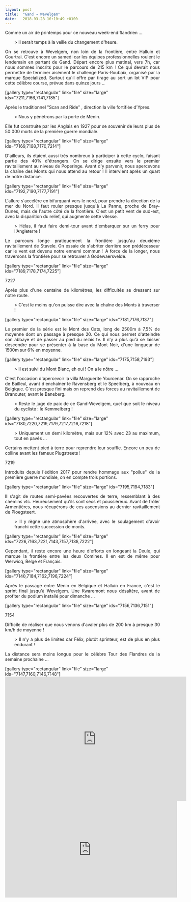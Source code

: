 ```yaml
---
layout: post
title:  "Gand ~ Wevelgem"
date:   2018-03-28 10:10:49 +0100
---
```

<p style="text-align: justify;">Comme un air de printemps pour ce nouveau week-end flandrien ...</p>
<p style="padding-left: 30px; text-align: justify;">> Il serait temps à la veille du changement d'heure.
<p style="text-align: justify;">On se retrouve à Wevelgem, non loin de la frontière, entre Halluin et Courtrai.
C'est encore un samedi car les équipes professionnelles roulent le lendemain en partant de Gand.
Départ encore plus matinal, vers 7h, car nous sommes inscrits pour le parcours de 215 km !
Ce qui devrait nous permettre de terminer aisément le challenge Paris-Roubaix, organisé par la marque Specialized.
Surtout qu'il offre par tirage au sort un lot VIP pour cette célèbre course, prévue dans quinze jours ...</p>
[gallery type="rectangular" link="file" size="large" ids="7211,7166,7141,7185"]
<p style="text-align: justify;">Après le traditionnel "Scan and Ride" , direction la ville fortifiée d'Ypres.</p>
<p style="text-align: justify; padding-left: 30px;">> Nous y pénétrons par la porte de Menin.
<p style="text-align: justify;">Elle fut construite par les Anglais en 1927 pour se souvenir de leurs plus de 50 000 morts de la première guerre mondiale.</p>
[gallery type="rectangular" link="file" size="large" ids="7169,7168,7170,7214"]
<p style="text-align: justify;">D'ailleurs, ils étaient aussi très nombreux à participer à cette cyclo, faisant partie des 40% d'étrangers.
On se dirige ensuite vers le premier ravitaillement au niveau de Poperinge.
Avant d'y parvenir, nous apercevons la chaîne des Monts qui nous attend au retour !
Il intervient après un quart de notre distance.</p>
[gallery type="rectangular" link="file" size="large" ids="7192,7190,7177,7191"]
<p style="text-align: justify;">L'allure s'accélère en bifurquant vers le nord, pour prendre la direction de la mer du Nord.
Il faut rouler presque jusqu'à La Panne, proche de Bray-Dunes, mais de l'autre côté de la frontière.
C'est un petit vent de sud-est, avec la disparition du relief, qui augmente cette vitesse.</p>
<p style="text-align: justify; padding-left: 30px;">> Hélas, il faut faire demi-tour avant d'embarquer sur un ferry pour l'Angleterre !
<p style="text-align: justify;">Le parcours longe pratiquement la frontière jusqu'au deuxième ravitaillement de Stavele.
On essaie de s'abriter derrière son prédécesseur car le vent est devenu notre ennemi commun !
A force de la longer, nous traversons la frontière pour se retrouver à Godewaersvelde.</p>
[gallery type="rectangular" link="file" size="large" ids="7189,7178,7174,7225"]
<p style="text-align: justify;"></p>
7227
<p style="text-align: justify;">Après plus d'une centaine de kilomètres, les difficultés se dressent sur notre route.</p>
<p style="text-align: justify; padding-left: 30px;">> C'est le moins qu'on puisse dire avec la chaîne des Monts à traverser !


[gallery type="rectangular" link="file" size="large" ids="7181,7176,7137"]
<p style="text-align: justify;">Le premier de la série est le Mont des Cats, long de 2500m à 7,5% de moyenne dont un passage à presque 20.
Ce qui nous permet d'atteindre son abbaye et de passer au pied du relais tv.
Il n'y a plus qu'à se laisser descendre pour se présenter à la base du Mont Noir, d'une longueur de 1500m sur 6% en moyenne.</p>
[gallery type="rectangular" link="file" size="large" ids="7175,7158,7193"]
<p style="text-align: justify; padding-left: 30px;">> Il est suivi du Mont Blanc, eh oui ! On a le nôtre ...
<p style="text-align: justify;">C'est l'occasion d'apercevoir la villa Marguerite Yourcenar.
On se rapproche de Bailleul, avant d'enchaîner le Ravensberg et le Speelberg, à nouveau en Belgique.
C'est presque fini mais on reprend des forces au ravitaillement de Dranouter, avant le Baneberg.</p>
<p style="text-align: justify; padding-left: 30px;">> Reste le juge de paix de ce Gand-Wevelgem, quel que soit le niveau du cycliste : le   Kemmelberg !


[gallery type="rectangular" link="file" size="large" ids="7180,7220,7219,7179,7217,7216,7218"]
<p style="text-align: justify; padding-left: 30px;">> Uniquement un demi kilomètre, mais sur 12% avec 23 au maximum, tout en pavés ...
<p style="text-align: justify;">Certains mettent pied à terre pour reprendre leur souffle.
Encore un peu de colline avant les fameux Plugstreets !</p>
7219
<p style="text-align: justify;">Introduits depuis l'édition 2017 pour rendre hommage aux "poilus" de la première guerre mondiale, on en compte trois portions.</p>
[gallery type="rectangular" link="file" size="large" ids="7195,7194,7183"]
<p style="text-align: justify;">Il s'agit de routes semi-pavées recouvertes de terre, ressemblant à des chemins vtc.
Heureusement qu'ils sont secs et poussiéreux.
Avant de frôler Armentières, nous récupérons de ces ascensions au dernier ravitaillement de Ploegsteert.</p>
<p style="text-align: justify; padding-left: 30px;">> Il y règne une atmosphère d'arrivée, avec le soulagement d'avoir franchi cette succession de monts.


[gallery type="rectangular" link="file" size="large" ids="7226,7163,7221,7143,7157,7138,7222"]
<p style="text-align: justify;">Cependant, il reste encore une heure d'efforts en longeant la Deule, qui marque la frontière entre les deux Comines.
Il en est de même pour Werwicq, Belge et Français.</p>
[gallery type="rectangular" link="file" size="large" ids="7140,7184,7162,7196,7224"]
<p style="text-align: justify;">Après le passage entre Menin en Belgique et Halluin en France, c'est le sprint final jusqu'à Wevelgem.
Une Kwaremont nous désaltère, avant de profiter du podium installé pour dimanche ...</p>
[gallery type="rectangular" link="file" size="large" ids="7156,7136,7151"]


7154
<p style="text-align: justify;">Difficile de réaliser que nous venons d'avaler plus de 200 km à presque 30 km/h de moyenne !</p>
<p style="text-align: justify; padding-left: 30px;">> Il n'y a plus de limites car Félix, plutôt sprinteur, est de plus en plus endurant !
<p style="text-align: justify;">La distance sera moins longue pour le célèbre Tour des Flandres de la semaine prochaine ...</p>
[gallery type="rectangular" link="file" size="large" ids="7147,7160,7146,7148"]

<center><iframe src="https://www.strava.com/activities/1469237767/embed/f225a39e1c6a131f67b044162e89c6786032ec64" width="590" height="405" frameborder="0" scrolling="no"></iframe><iframe src="https://www.youtube.com/embed/RV0wtAU-_5I" width="560" height="315" frameborder="0" allowfullscreen="allowfullscreen"></iframe></center>